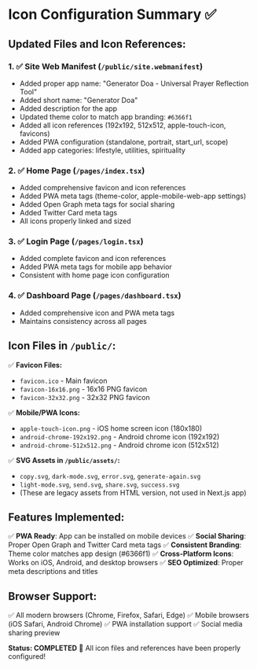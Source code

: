 # Icon Configuration Summary ✅

## Updated Files and Icon References:

### 1. ✅ **Site Web Manifest** (`/public/site.webmanifest`)
- Added proper app name: "Generator Doa - Universal Prayer Reflection Tool"
- Added short name: "Generator Doa"
- Added description for the app
- Updated theme color to match app branding: `#6366f1`
- Added all icon references (192x192, 512x512, apple-touch-icon, favicons)
- Added PWA configuration (standalone, portrait, start_url, scope)
- Added app categories: lifestyle, utilities, spirituality

### 2. ✅ **Home Page** (`/pages/index.tsx`)
- Added comprehensive favicon and icon references
- Added PWA meta tags (theme-color, apple-mobile-web-app settings)
- Added Open Graph meta tags for social sharing
- Added Twitter Card meta tags
- All icons properly linked and sized

### 3. ✅ **Login Page** (`/pages/login.tsx`)
- Added complete favicon and icon references
- Added PWA meta tags for mobile app behavior
- Consistent with home page icon configuration

### 4. ✅ **Dashboard Page** (`/pages/dashboard.tsx`)
- Added comprehensive icon and PWA meta tags
- Maintains consistency across all pages

## Icon Files in `/public/`:
✅ **Favicon Files:**
- `favicon.ico` - Main favicon
- `favicon-16x16.png` - 16x16 PNG favicon
- `favicon-32x32.png` - 32x32 PNG favicon

✅ **Mobile/PWA Icons:**
- `apple-touch-icon.png` - iOS home screen icon (180x180)
- `android-chrome-192x192.png` - Android chrome icon (192x192)
- `android-chrome-512x512.png` - Android chrome icon (512x512)

✅ **SVG Assets in `/public/assets/`:**
- `copy.svg`, `dark-mode.svg`, `error.svg`, `generate-again.svg`
- `light-mode.svg`, `send.svg`, `share.svg`, `success.svg`
- (These are legacy assets from HTML version, not used in Next.js app)

## Features Implemented:
✅ **PWA Ready**: App can be installed on mobile devices
✅ **Social Sharing**: Proper Open Graph and Twitter Card meta tags
✅ **Consistent Branding**: Theme color matches app design (#6366f1)
✅ **Cross-Platform Icons**: Works on iOS, Android, and desktop browsers
✅ **SEO Optimized**: Proper meta descriptions and titles

## Browser Support:
✅ All modern browsers (Chrome, Firefox, Safari, Edge)
✅ Mobile browsers (iOS Safari, Android Chrome)
✅ PWA installation support
✅ Social media sharing preview

**Status: COMPLETED** 🎯 All icon files and references have been properly configured!
